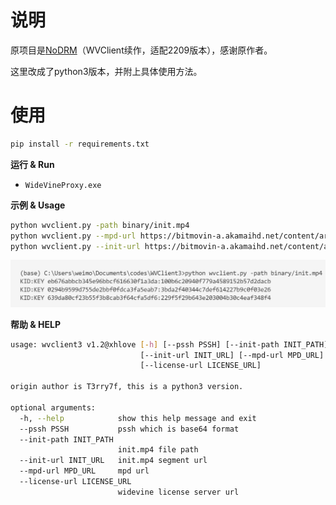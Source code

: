 # 说明

原项目是[NoDRM](https://github.com/T3rry7f/NoDRM)（WVClient续作，适配2209版本），感谢原作者。

这里改成了python3版本，并附上具体使用方法。

# 使用

```bash
pip install -r requirements.txt
```

**运行 & Run**

- `WideVineProxy.exe`

**示例 & Usage**
```bash
python wvclient.py -path binary/init.mp4
python wvclient.py --mpd-url https://bitmovin-a.akamaihd.net/content/art-of-motion_drm/mpds/11331.mpd
python wvclient.py --init-url https://bitmovin-a.akamaihd.net/content/art-of-motion_drm/video/1080_4800000/cenc_dash/init.mp4
```

![](/binary/Snipaste_2021-08-02_01-12-25.png)

**帮助 & HELP**
```bash
usage: wvclient3 v1.2@xhlove [-h] [--pssh PSSH] [--init-path INIT_PATH]
                             [--init-url INIT_URL] [--mpd-url MPD_URL]
                             [--license-url LICENSE_URL]

origin author is T3rry7f, this is a python3 version.

optional arguments:
  -h, --help            show this help message and exit
  --pssh PSSH           pssh which is base64 format
  --init-path INIT_PATH
                        init.mp4 file path
  --init-url INIT_URL   init.mp4 segment url
  --mpd-url MPD_URL     mpd url
  --license-url LICENSE_URL
                        widevine license server url
```